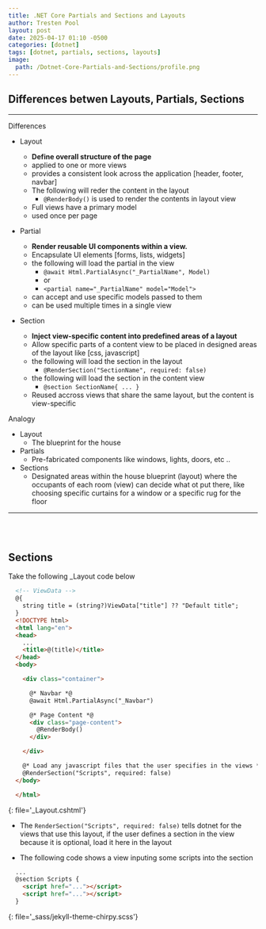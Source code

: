 ```yaml
---
title: .NET Core Partials and Sections and Layouts
author: Tresten Pool
layout: post
date: 2025-04-17 01:10 -0500
categories: [dotnet]
tags: [dotnet, partials, sections, layouts]
image:
  path: /Dotnet-Core-Partials-and-Sections/profile.png
---
```



## Differences betwen Layouts, Partials, Sections
--- 

Differences
  - Layout
    - **Define overall structure of the page**
    - applied to one or more views
    - provides a consistent look across the application [header, footer, navbar]
    - The following will reder the content in the layout 
      - `@RenderBody()` is used to render the contents in layout view
    - Full views have a primary model
    - used once per page

  - Partial
    - **Render reusable UI components within a view.**
    - Encapsulate UI elements [forms, lists, widgets]
    - the following will load the partial in the view
      - `@await Html.PartialAsync("_PartialName", Model)` 
      - or
      - `<partial name="_PartialName" model="Model">`
    - can accept and use specific models passed to them 
    - can be used multiple times in a single view

  - Section
    - **Inject view-specific content into predefined areas of a layout**
    - Allow specific parts of a content view to be placed in designed areas of the layout like [css, javascript]
    - the following will load the section in the layout
      - `@RenderSection("SectionName", required: false)`
    - the following will load the section in the content view
      - `@section SectionName{ ... }`
    - Reused accross views that share the same layout, but the content is view-specific
  
Analogy
  - Layout
    - The blueprint for the house
  - Partials
    - Pre-fabricated components like windows, lights, doors, etc ..
  - Sections
    - Designated areas within the house blueprint (layout) where the occupants of each room (view) can decide what ot put there, like choosing specific curtains for a window or a specific rug for the floor

---
<br><br>

## Sections

Take the following _Layout code below
```html
  <!-- ViewData -->
  @{
    string title = (string?)ViewData["title"] ?? "Default title";
  }
  <!DOCTYPE html>
  <html lang="en">
  <head>
    ...
    <title>@(title)</title>
  </head>
  <body>

    <div class="container">

      @* Navbar *@
      @await Html.PartialAsync("_Navbar")

      @* Page Content *@
      <div class="page-content">
        @RenderBody()
      </div>

    </div>

    @* Load any javascript files that the user specifies in the views *@
    @RenderSection("Scripts", required: false)
  </body>

  </html>
```
{: file='_Layout.cshtml'}

- The `RenderSection("Scripts", required: false)` tells dotnet for the views that use this layout, if the user defines a section in the view because it is optional, load it here in the layout

- The following code shows a view inputing some scripts into the section
```html
  ...
  @section Scripts {
    <script href="..."></script>
    <script href="..."></script>
  }
```
{: file='_sass/jekyll-theme-chirpy.scss'}
